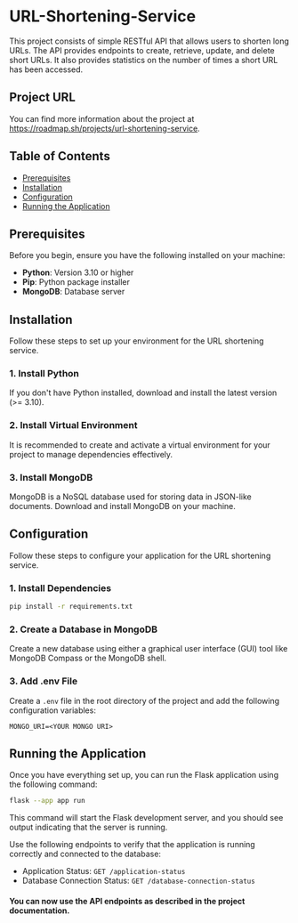 # URL-Shortening-Service
This project consists of simple RESTful API that allows users to shorten long URLs. The API provides endpoints to create, retrieve, update, and delete short URLs. It also provides statistics on the number of times a short URL has been accessed.

## Project URL
You can find more information about the project at https://roadmap.sh/projects/url-shortening-service.

## Table of Contents
- [Prerequisites](#prerequisites)
- [Installation](#installation)
- [Configuration](#configuration)
- [Running the Application](#running-the-application)

## Prerequisites
Before you begin, ensure you have the following installed on your machine:

- **Python**: Version 3.10 or higher
- **Pip**: Python package installer
- **MongoDB**: Database server

## Installation
Follow these steps to set up your environment for the URL shortening service.

### 1. Install Python
If you don't have Python installed, download and install the latest version (>= 3.10).

### 2. Install Virtual Environment
It is recommended to create and activate a virtual environment for your project to manage dependencies effectively.

### 3. Install MongoDB
MongoDB is a NoSQL database used for storing data in JSON-like documents. Download and install MongoDB on your machine.

## Configuration
Follow these steps to configure your application for the URL shortening service.

### 1. Install Dependencies
```bash
pip install -r requirements.txt
```

### 2. Create a Database in MongoDB
Create a new database using either a graphical user interface (GUI) tool like MongoDB Compass or the MongoDB shell.

### 3. Add .env File
Create a `.env` file in the root directory of the project and add the following configuration variables:
```plaintext
MONGO_URI=<YOUR MONGO URI>
```

## Running the Application
Once you have everything set up, you can run the Flask application using the following command:
```bash
flask --app app run
```
This command will start the Flask development server, and you should see output indicating that the server is running.

Use the following endpoints to verify that the application is running correctly and connected to the database:

- Application Status: ```GET /application-status```
- Database Connection Status: ```GET /database-connection-status```

#### You can now use the API endpoints as described in the project documentation.
